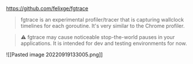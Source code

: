 https://github.com/felixge/fgtrace

> fgtrace is an experimental profiler/tracer that is capturing wallclock timelines for each goroutine. It's very similar to the Chrome profiler.

> ⚠️ fgtrace may cause noticeable stop-the-world pauses in your applications. It is intended for dev and testing environments for now.

![[Pasted image 20220919133005.png]]